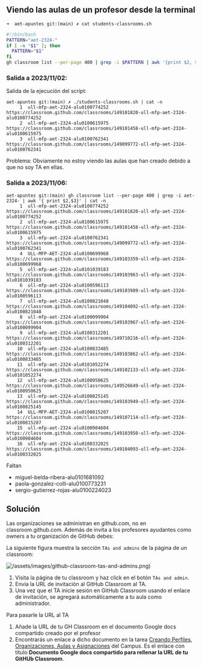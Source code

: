 ## Viendo las aulas de un profesor desde la terminal

```
➜  aet-apuntes git:(main) ✗ cat students-classrooms.sh 
```

```bash
#!/bin/bash
PATTERN="aet-2324-"
if [ -n "$1" ]; then
  PATTERN="$1"
fi
gh classroom list --per-page 400 | grep -i $PATTERN | awk '{print $2, $3}'
```

### Salida a 2023/11/02:

Salida de la ejecución del script:

```
aet-apuntes git:(main) ✗ ./students-classrooms.sh | cat -n 
     1  ull-mfp-aet-2324-alu0100774252 https://classroom.github.com/classrooms/149101820-ull-mfp-aet-2324-alu0100774252
     2  ull-mfp-aet-2324-alu0100615975 https://classroom.github.com/classrooms/149101458-ull-mfp-aet-2324-alu0100615975
     3  ull-mfp-aet-2324-alu0100762341 https://classroom.github.com/classrooms/149099772-ull-mfp-aet-2324-alu0100762341
```

Problema: Obviamente no estoy viendo  las aulas que han creado debido a que no soy TA en ellas.

### Salida a 2023/11/06:

```
aet-apuntes git:(main) gh classroom list --per-page 400 | grep -i aet-2324- | awk '{ print $2,$3}' | cat -n
     1  ull-mfp-aet-2324-alu0100774252 https://classroom.github.com/classrooms/149101820-ull-mfp-aet-2324-alu0100774252
     2  ull-mfp-aet-2324-alu0100615975 https://classroom.github.com/classrooms/149101458-ull-mfp-aet-2324-alu0100615975
     3  ull-mfp-aet-2324-alu0100762341 https://classroom.github.com/classrooms/149099772-ull-mfp-aet-2324-alu0100762341
     4  ULL-MFP-AET-2324-alu0100699968 https://classroom.github.com/classrooms/149103359-ull-mfp-aet-2324-alu0100699968
     5  ull-mfp-aet-2324-alu0101039183 https://classroom.github.com/classrooms/149103963-ull-mfp-aet-2324-alu0101039183
     6  ull-mfp-aet-2324-alu0100596113 https://classroom.github.com/classrooms/149103989-ull-mfp-aet-2324-alu0100596113
     7  ull-mfp-aet-2324-alu0100821048 https://classroom.github.com/classrooms/149104092-ull-mfp-aet-2324-alu0100821048
     8  ull-mfp-aet-2324-alu0100099904 https://classroom.github.com/classrooms/149103967-ull-mfp-aet-2324-alu0100099904
     9  ull-mfp-aet-2324-alu0100312201 https://classroom.github.com/classrooms/149710216-ull-mfp-aet-2324-alu0100312201
    10  ull-mfp-aet-2324-alu0100833485 https://classroom.github.com/classrooms/149103862-ull-mfp-aet-2324-alu0100833485
    11  ull-mfp-aet-2324-alu0101052274 https://classroom.github.com/classrooms/149102133-ull-mfp-aet-2324-alu0101052274
    12  ull-mfp-aet-2324-alu0100950625 https://classroom.github.com/classrooms/149526649-ull-mfp-aet-2324-alu0100950625
    13  ull-mfp-aet-2324-alu0100825145 https://classroom.github.com/classrooms/149103949-ull-mfp-aet-2324-alu0100825145
    14  ULL-MFP-AET-2324-alu0100815207 https://classroom.github.com/classrooms/149107114-ull-mfp-aet-2324-alu0100815207
    15  ull-mfp-aet-2324-alu0100904604 https://classroom.github.com/classrooms/149103950-ull-mfp-aet-2324-alu0100904604
    16  ull-mfp-aet-2324-alu0100332025 https://classroom.github.com/classrooms/149104093-ull-mfp-aet-2324-alu0100332025
```

Faltan

- miguel-belda-ribera-alu0101681092
- paola-gonzalez-colli-alu0100773231
- sergio-gutierrez-rojas-alu0100224023

## Solución

Las organizaciones se administran en github.com, no en classroom.github.com.
Además de invita a los profesores ayudantes como owners a tu organización de GitHub debes:

La siguiente figura muestra la sección `TAs and admins` de la página de un classroom:

![/assets/images/github-classroom-tas-and-admins.png)]({{site.baseurl}}/assets/images/github-classroom-tas-and-admins.png)

1. Visita la página de tu classroom y haz click en el botón `TAs and admin`.
1. Envia la URL de invitación al GitHub Classroom al TA. 
2. Una vez que el TA inicie sesión en GitHub Classroom usando el enlace de invitación, se agregará automáticamente a tu aula como administrador. 

Para pasarle la URL al TA  

1. Añade la URL de tu GH Classroom en el documento Google docs compartido creado por el profesor 
2. Encontrarás un enlace a dicho documento en la tarea 
<a href= "https://campusdoctoradoyposgrado2324.ull.es/mod/assign/view.php?id=14547&forceview=1" target="_blank">Creando Perfiles, Organizaciones, Aulas y Asignaciones</a> del Campus. Es el enlace con título **Documento Google docs compartido para rellenar la URL de tu GitHUb Classroom**.
   
